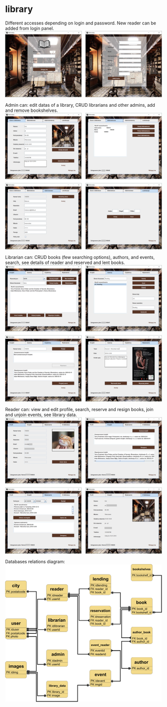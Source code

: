 # library
Different accesses depending on login and password. New reader can be added from login panel.
![login](https://github.com/K-Hanna/library/blob/master/src/main/resources/login.jpg)

Admin can: edit datas of a library, CRUD librarians and other admins, add and remove bookshelves.
![admin](https://github.com/K-Hanna/library/blob/master/src/main/resources/admin.jpg)

Librarian can: CRUD books (few searching options), authors, and events, search, see details of reader and reserved and lent books. 
![librarian](https://github.com/K-Hanna/library/blob/master/src/main/resources/librarian.jpg)

Reader can: view and edit profile, search, reserve and resign books, join and unjoin events, see library data.
![reader](https://github.com/K-Hanna/library/blob/master/src/main/resources/reader.jpg)

Databases relations diagram:
![uml](https://github.com/K-Hanna/library/blob/master/src/main/resources/uml.jpg)
